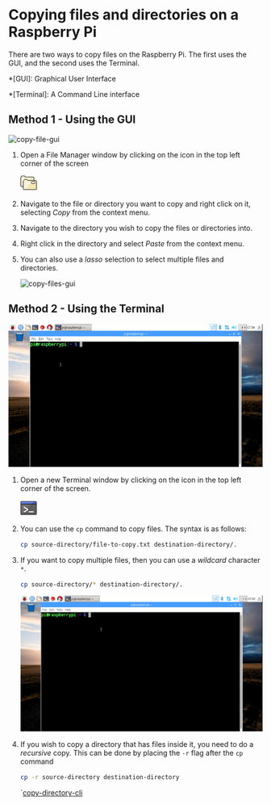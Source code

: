 # Copying files and directories on a Raspberry Pi

There are two ways to copy files on the Raspberry Pi. The first uses the GUI, and the second uses the Terminal.

*[GUI]: Graphical User Interface

*[Terminal]: A Command Line interface

## Method 1 - Using the GUI

![copy-file-gui](images/copy-file-gui.gif)

1. Open a File Manager window by clicking on the icon in the top left corner of the screen

   ![file-manager](images/file-manager.png)

1. Navigate to the file or directory you want to copy and right click on it, selecting *Copy* from the context menu.
1. Navigate to the directory you wish to copy the files or directories into.
1. Right click in the directory and select *Paste* from the context menu.
1. You can also use a *lasso* selection to select multiple files and directories.

   ![copy-files-gui](images/copy-files-gui.gif)


## Method 2 - Using the Terminal

![copy-file-cli](images/copy-file-cli.gif)

1. Open a new Terminal window by clicking on the icon in the top left corner of the screen.

   ![terminal](images/terminal.png)

1. You can use the `cp` command to copy files. The syntax is as follows:

   ~~~bash
   cp source-directory/file-to-copy.txt destination-directory/.
   ~~~

1. If you want to copy multiple files, then you can use a *wildcard* character `*`.

   ~~~bash
   cp source-directory/* destination-directory/.
   ~~~

   ![copy-files-cli](images/copy-files-cli.gif)

1. If you wish to copy a directory that has files inside it, you need to do a *recursive* copy. This can be done by placing the `-r` flag after the `cp` command

   ~~~bash
   cp -r source-directory destination-directory
   ~~~
   
   `[copy-directory-cli](images/copy-directory-cli.gif)
   
